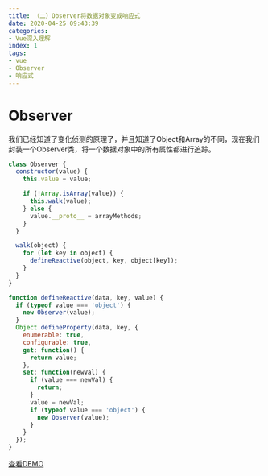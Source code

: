 ```yaml
---
title: （二）Observer将数据对象变成响应式
date: 2020-04-25 09:43:39
categories:
- Vue深入理解
index: 1
tags:
- vue
- Observer
- 响应式
---
```

# Observer

我们已经知道了变化侦测的原理了，并且知道了Object和Array的不同，现在我们封装一个Observer类，将一个数据对象中的所有属性都进行追踪。

<!--more-->

``` javascript
class Observer {
  constructor(value) {
    this.value = value;

    if (!Array.isArray(value)) {
      this.walk(value);
    } else {
      value.__proto__ = arrayMethods;
    }
  }

  walk(object) {
    for (let key in object) {
      defineReactive(object, key, object[key]);
    }
  }
}

function defineReactive(data, key, value) {
  if (typeof value === 'object') {
    new Observer(value);
  }
  Object.defineProperty(data, key, {
    enumerable: true,
    configurable: true,
    get: function() {
      return value;
    },
    set: function(newVal) {
      if (value === newVal) {
        return;
      }
      value = newVal;
      if (typeof value === 'object') {
        new Observer(value);
      }
    }
  });
}
```
[查看DEMO](/demo/vue%E6%B7%B1%E5%85%A5%E7%90%86%E8%A7%A3/Observer%E5%B0%86%E6%95%B0%E6%8D%AE%E5%AF%B9%E8%B1%A1%E5%8F%98%E6%88%90%E5%93%8D%E5%BA%94%E5%BC%8F.html)
